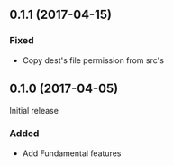 ## 0.1.1 (2017-04-15)

### Fixed

- Copy dest's file permission from src's

## 0.1.0 (2017-04-05)

Initial release

### Added

- Add Fundamental features
